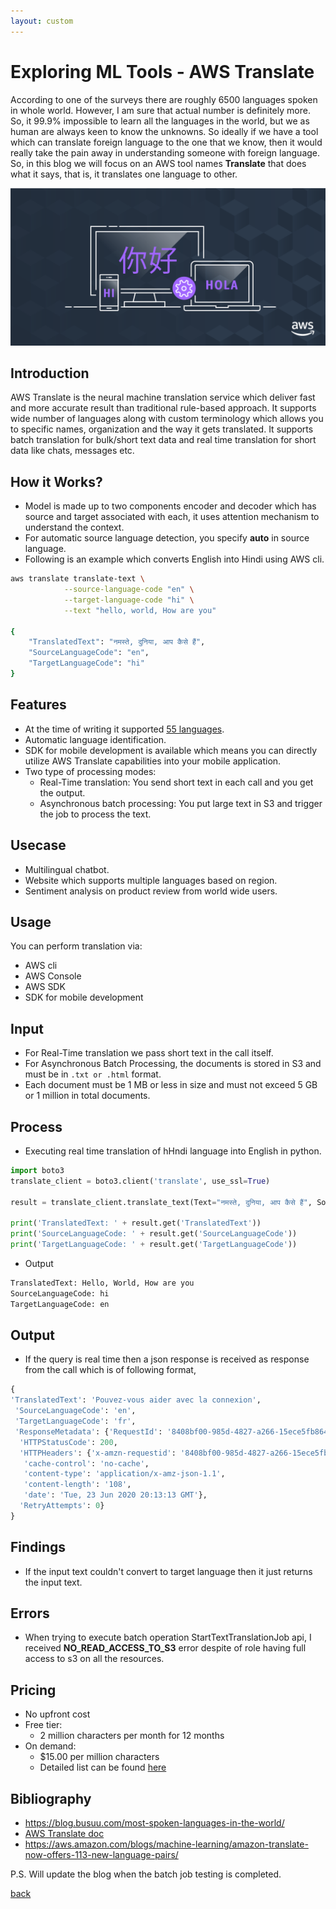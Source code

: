 ```yaml
---
layout: custom
---
```


# Exploring ML Tools - AWS Translate

According to one of the surveys there are roughly 6500 languages spoken in whole world.
However, I am sure that actual number is definitely more. So, it 99.9% impossible to
learn all the languages in the world, but we as human are always keen to know the unknowns.
So ideally if we have a tool which can translate foreign language to the one that we know,
then it would really take the pain away in understanding someone with foreign language.
So, in this blog we will focus on an AWS tool names **Translate** that does what it says, 
that is, it translates one language to other.

![AWS Translate on multiple services](assets/Amazon_Translate_SOCIAL.png)

## Introduction

AWS Translate is the neural machine translation service which deliver fast and more accurate
result than traditional rule-based approach. It supports wide number of languages along with
custom terminology which allows you to specific names, organization and the way it gets translated.
It supports batch translation for bulk/short text data and real time translation for short data like chats,
messages etc.

## How it Works?

* Model is made up to two components encoder and decoder which has source and target 
associated with each, it uses attention mechanism to understand the context.
* For automatic source language detection, you specify **auto** in source language.
* Following is an example which converts English into Hindi using AWS cli.

```sh
aws translate translate-text \
            --source-language-code "en" \
            --target-language-code "hi" \
            --text "hello, world, How are you"

{
    "TranslatedText": "नमस्ते, दुनिया, आप कैसे हैं",
    "SourceLanguageCode": "en",
    "TargetLanguageCode": "hi"
}
```


## Features

* At the time of writing it supported [55 languages](https://docs.aws.amazon.com/translate/latest/dg/what-is.html#language-pairs).
* Automatic language identification.
* SDK for mobile development is available which means you can directly utilize AWS 
Translate capabilities into your mobile application.
* Two type of processing modes:
  * Real-Time translation: You send short text in each call and you get the output.
  * Asynchronous batch processing: You put large text in S3 and trigger the job to process the text.
  

## Usecase

* Multilingual chatbot.
* Website which supports multiple languages based on region.
* Sentiment analysis on product review from world wide users.

## Usage

You can perform translation via:
* AWS cli
* AWS Console
* AWS SDK
* SDK for mobile development

## Input

* For Real-Time translation we pass short text in the call itself.
* For Asynchronous Batch Processing, the documents is stored in S3 and must be in `.txt or .html` format.
* Each document must be 1 MB or less in size and must not exceed 5 GB or 1 million in total documents.

## Process

* Executing real time translation of hHndi language into English in python.

```python
import boto3
translate_client = boto3.client('translate', use_ssl=True)

result = translate_client.translate_text(Text="नमस्ते, दुनिया, आप कैसे हैं", SourceLanguageCode='hi', TargetLanguageCode='en')

print('TranslatedText: ' + result.get('TranslatedText'))
print('SourceLanguageCode: ' + result.get('SourceLanguageCode'))
print('TargetLanguageCode: ' + result.get('TargetLanguageCode'))
```

* Output

```sh
TranslatedText: Hello, World, How are you
SourceLanguageCode: hi
TargetLanguageCode: en
```


## Output

* If the query is real time then a json response is received as response from the call which is of following format,

```python
{
'TranslatedText': 'Pouvez-vous aider avec la connexion',
 'SourceLanguageCode': 'en',
 'TargetLanguageCode': 'fr',
 'ResponseMetadata': {'RequestId': '8408bf00-985d-4827-a266-15ece5fb8645',
  'HTTPStatusCode': 200,
  'HTTPHeaders': {'x-amzn-requestid': '8408bf00-985d-4827-a266-15ece5fb8645',
   'cache-control': 'no-cache',
   'content-type': 'application/x-amz-json-1.1',
   'content-length': '108',
   'date': 'Tue, 23 Jun 2020 20:13:13 GMT'},
  'RetryAttempts': 0}
}
```


## Findings

* If the input text couldn't convert to target language then it just returns the input text.

## Errors

* When trying to execute batch operation StartTextTranslationJob api, I received **NO_READ_ACCESS_TO_S3** error 
despite of role having full access to s3 on all the resources.

## Pricing

* No upfront cost
* Free tier: 
    * 2 million characters per month for 12 months
* On demand:
    * $15.00 per million characters
    * Detailed list can be found [here](https://aws.amazon.com/translate/pricing/)


## Bibliography

* https://blog.busuu.com/most-spoken-languages-in-the-world/
* [AWS Translate doc](https://docs.aws.amazon.com/translate/latest/dg/what-is.html)
* https://aws.amazon.com/blogs/machine-learning/amazon-translate-now-offers-113-new-language-pairs/

P.S. Will update the blog when the batch job testing is completed.

[back](../../../../../pages/blogs.html)